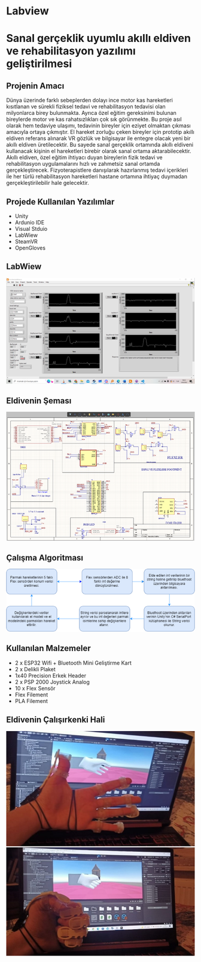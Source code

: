 # Labview

# Sanal gerçeklik uyumlu akıllı eldiven ve rehabilitasyon yazılımı geliştirilmesi

## **Projenin Amacı**

Dünya üzerinde farklı sebeplerden dolayı ince motor kas hareketleri kısıtlanan ve sürekli fiziksel tedavi ve rehabilitasyon tedavisi olan milyonlarca birey bulunmakta. Ayrıca özel eğitim gereksinimi bulunan bireylerde motor ve kas rahatsızlıkları çok sık görünmekte. Bu proje asıl olarak hem tedaviye ulaşımı, tedavinin bireyler için eziyet olmaktan çıkması amacıyla ortaya çıkmıştır. El hareket zorluğu çeken bireyler için prototip akıllı eldiven referans alınarak VR gözlük ve bilgisayar ile entegre olacak yeni bir akıllı eldiven üretilecektir. Bu sayede sanal gerçeklik ortamında akıllı eldiveni kullanacak kişinin el hareketleri birebir olarak sanal ortama aktarabilecektir. Akıllı eldiven, özel eğitim ihtiyacı duyan bireylerin fizik tedavi ve rehabilitasyon uygulamalarını hızlı ve zahmetsiz sanal ortamda gerçekleştirecek. Fizyoterapistlere danışılarak hazırlanmış tedavi içerikleri ile her türlü rehabilitasyon hareketleri hastane ortamına ihtiyaç duymadan gerçekleştirilebilir hale gelecektir. 

## Projede Kullanılan Yazılımlar
* Unity
* Ardunio IDE
* Visual Stduio 
* LabWiew
* SteamVR
* OpenGloves

## LabWiew
![Algoritma](Fotolar/LabWiew.png) 

## Eldivenin Şeması
![Algoritma](Fotolar/Devre%C5%9Eemati%C4%9Fi.png) 

## Çalışma Algoritması
![Algoritma](Fotolar/Algoritma.png) 

## Kullanılan Malzemeler
* 2 x ESP32 Wifi + Bluetooth Mini Geliştirme Kart
* 2 x Delikli Plaket
* 1x40 Precision Erkek Header
* 2 x PSP 2000 Joystick Analog
* 10 x Flex Sensör 
* Flex Filement
* PLA Filement

## Eldivenin Çalışırkenki Hali
![GlovesOnUnity](Fotolar/GlovesOnUnity1.jpg)
![GlovesOnUnity](Fotolar/GlovesOnUnity2.jpg)
